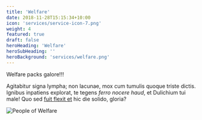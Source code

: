 ```yaml
---
title: 'Welfare'
date: 2018-11-28T15:15:34+10:00
icon: 'services/service-icon-7.png'
weight: 4
featured: true
draft: false
heroHeading: 'Welfare'
heroSubHeading: ''
heroBackground: 'services/welfare.png'
---
```


Welfare packs galore!!!

Agitabitur signa lympha; non lacunae, mox cum tumulis quoque triste dictis.
Ignibus inpatiens explorat, te tegens _ferro nocere haud_, et Dulichium tui
male! Quo sed [fuit flexit et](#vexant-achivi) hic die solido, gloria?

![People of Welfare](/services/welfare-people.png)
